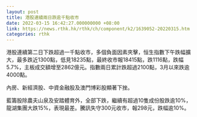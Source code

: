 ```yaml
---
layout: post
title: 港股連續兩日跌逾千點收市
date: 2022-03-15 16:42:27.000000000 +08:00
link: https://news.rthk.hk/rthk/ch/component/k2/1639052-20220315.htm
categories: rthk
---
```


港股連續第二日下跌超過一千點收市，多個負面因素夾擊，恒生指數下午跌幅擴大，最多跌近1300點，低見18235點，最終收市報18415點，跌1116點，跌幅5.7%，主板成交額增至2862億元。指數兩日累計跌超過2100點，3月以來跌逾4000點。

內房、新經濟股、中資金融股及澳門博彩股顯著下挫。

藍籌股除農夫山泉及安踏體育外，全部下跌，繼續有超過10隻成份股跌逾10%，龍湖集團大跌15%，表現最差。騰訊失守300元收市，報298元，跌幅逾10%。

